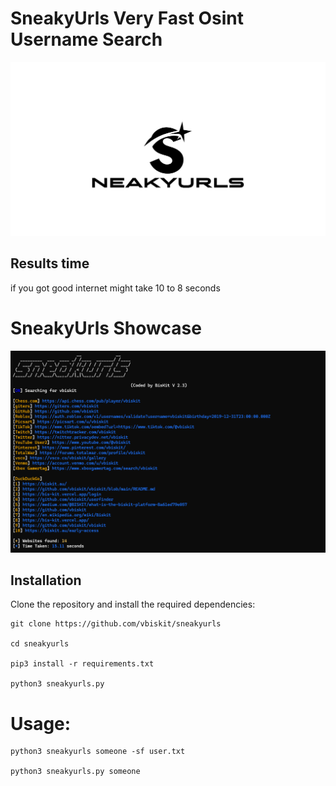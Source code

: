 # SneakyUrls Very Fast Osint Username Search 
![Screenshot](sneakyurl.jpg)

## Results time 

if you got good internet might take 10 to 8 seconds

# SneakyUrls Showcase
![sneaky](sneakurls.png)

## Installation 
Clone the repository and install the required dependencies:  
```
git clone https://github.com/vbiskit/sneakyurls

cd sneakyurls

pip3 install -r requirements.txt

python3 sneakyurls.py
```
# Usage:
```
python3 sneakyurls someone -sf user.txt

python3 sneakyurls.py someone 
